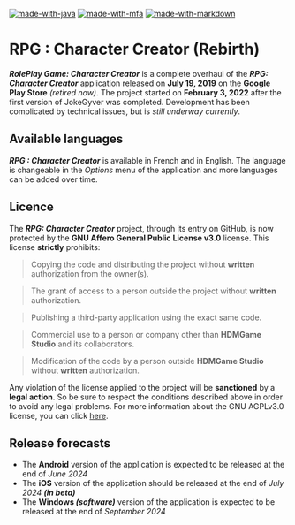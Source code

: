 [![made-with-java](https://img.shields.io/badge/Made%20with-Java-009dcf.svg)](https://www.java.com/)
[![made-with-mfa](https://img.shields.io/badge/Made%20with-Clickteam%20Fusion-009dcf.svg)](https://www.clickteam.com/fr/clickteam-fusion-2-5)
[![made-with-markdown](https://img.shields.io/badge/Made%20with-Markdown-009dcf.svg)](https://daringfireball.net/projects/markdown/)

# RPG : Character Creator (Rebirth)
***RolePlay Game: Character Creator*** is a complete overhaul of the ***RPG: Character Creator*** application released on **July 19, 2019** on the **Google Play Store** *(retired now)*. The project started on **February 3, 2022** after the first version of JokeGyver was completed. Development has been complicated by technical issues, but is *still underway currently*.

## Available languages
***RPG : Character Creator*** is available in French and in English. The language is changeable in the *Options* menu of the application and more languages can be added over time.

## Licence
The ***RPG: Character Creator*** project, through its entry on GitHub, is now protected by the **GNU Affero General Public License v3.0** license. This license **strictly** prohibits:
> Copying the code and distributing the project without **written** authorization from the owner(s).

> The grant of access to a person outside the project without **written** authorization.

> Publishing a third-party application using the exact same code.

> Commercial use to a person or company other than **HDMGame Studio** and its collaborators.

> Modification of the code by a person outside **HDMGame Studio** without **written** authorization.

Any violation of the license applied to the project will be **sanctioned** by a **legal action**. So be sure to respect the conditions described above in order to avoid any legal problems. For more information about the GNU AGPLv3.0 license, you can click [here](https://www.gnu.org/licenses/).

## Release forecasts
- The **Android** version of the application is expected to be released at the end of *June 2024*
- The **iOS** version of the application should be released at the end of *July 2024 **(in beta)***
- The **Windows *(software)*** version of the application is expected to be released at the end of *September 2024*
